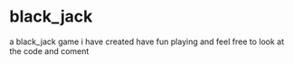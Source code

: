 # black_jack
 a black_jack game i have created have fun playing and feel free to look at the code and coment
